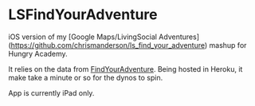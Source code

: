 # LSFindYourAdventure

iOS version of my [Google Maps/LivingSocial Adventures] (https://github.com/chrismanderson/ls_find_your_adventure) mashup for Hungry Academy. 

It relies on the data from [FindYourAdventure](http://findyouradventure.herokuapp.com). Being hosted in Heroku, it make take a minute or so for the dynos to spin.

App is currently iPad only.